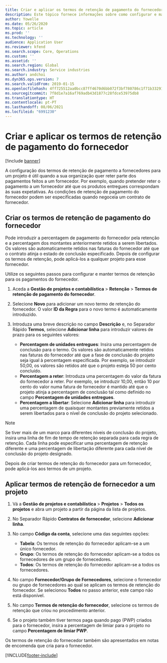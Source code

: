 ```yaml
---
title: Criar e aplicar os termos de retenção de pagamento do fornecedor
description: Este tópico fornece informações sobre como configurar e manter termos de retenção para pagamentos a fornecedores.
author: Yowelle
ms.date: 05/26/2020
ms.topic: article
ms.prod: ''
ms.technology: ''
audience: Application User
ms.reviewer: kfend
ms.search.scope: Core, Operations
ms.custom: ''
ms.assetid: ''
ms.search.region: Global
ms.search.industry: Service industries
ms.author: andchoi
ms.dyn365.ops.version: 7
ms.search.validFrom: 2019-01-15
ms.openlocfilehash: 4ff725512aa0bcc87ff4670d6bb072f3bf780786c1f71b332914887f4d4ccf13
ms.sourcegitcommit: 7f8d1e7a16af769adb43d1877c28fdce53975db8
ms.translationtype: HT
ms.contentlocale: pt-PT
ms.lasthandoff: 08/06/2021
ms.locfileid: "6991230"
---
```

# <a name="create-and-apply-vendor-payment-retention-terms"></a>Criar e aplicar os termos de retenção de pagamento do fornecedor

[!include [banner](../includes/banner.md)] 

A configuração dos termos de retenção de pagamento a fornecedores para um projeto é útil quando a sua organização quer reter parte dos pagamentos feitos a um fornecedor. Por exemplo, quando pretender reter o pagamento a um fornecedor até que os produtos entregues correspondam às suas expetativas. As condições de retenção de pagamento do fornecedor podem ser especificadas quando negoceia um contrato de fornecedor.

## <a name="create-vendor-payment-retention-terms"></a>Criar os termos de retenção de pagamento do fornecedor

Pode introduzir a percentagem de pagamento do fornecedor pela retenção e a percentagem dos montantes anteriormente retidos a serem libertados. Os valores são automaticamente retidos nas faturas do fornecedor até que o contrato atinja o estado de conclusão especificado. Depois de configurar os termos de retenção, pode aplicá-los a qualquer projeto para esse fornecedor.

Utilize os seguintes passos para configurar e manter termos de retenção para os pagamentos do fornecedor. 

1. Aceda a **Gestão de projetos e contabilística** > **Retenção** > **Termos de retenção de pagamento do fornecedor**.
2. Selecione **Novo** para adicionar um novo termo de retenção do fornecedor. O valor **ID da Regra** para o novo termo é automaticamente introduzido. 
3. Introduza uma breve descrição no campo **Descrição** e, no Separador Rápido **Termos**, selecione **Adicionar linha** para introduzir valores de prazo para os seguintes valores:

   - **Percentagem de unidades entregues**: Insira uma percentagem de conclusão para o termo. Os valores são automaticamente retidos nas faturas do fornecedor até que a fase de conclusão do projeto seja igual à percentagem especificada. Por exemplo, se introduzir 50,00, os valores são retidos até que o projeto esteja 50 por cento concluído.
   - **Percentagem a reter**: Introduza uma percentagem do valor da fatura do fornecedor a reter. Por exemplo, se introduzir 10,00, então 10 por cento do valor numa fatura de fornecedor é mantido até que o projeto atinja a percentagem de conclusão tal como definido no campo **Percentagem de unidades entregues**.
   - **Percentagem a libertar**: Selecione **Adicionar linha** para introduzir uma percentagem de quaisquer montantes previamente retidos a serem libertados para o nível de conclusão do projeto selecionado.

> [!NOTE]
> Se tiver mais de um marco para diferentes níveis de conclusão do projeto, insira uma linha de fim de tempo de retenção separada para cada regra de retenção. Cada linha pode especificar uma percentagem de retenção diferente e uma percentagem de libertação diferente para cada nível de conclusão do projeto designado.

Depois de criar termos de retenção do fornecedor para um fornecedor, pode aplicá-los aos termos de um projeto.

## <a name="apply-vendor-retention-terms-to-a-project"></a>Aplicar termos de retenção de fornecedor a um projeto

1. Vá a **Gestão de projetos e contabilística** > **Projetos** > **Todos os projetos** e abra um projeto a partir da página da lista de projetos.
2. No Separador Rápido **Contratos de fornecedor**, selecione **Adicionar linha**.
3. No campo **Código da conta**, selecione uma das seguintes opções: 

   - **Tabela**: Os termos de retenção do fornecedor aplicam-se a um único fornecedor.
   - **Grupo**: Os termos de retenção do fornecedor aplicam-se a todos os fornecedores de um grupo de fornecedores.
   - **Todos**: Os termos de retenção do fornecedor aplicam-se a todos os fornecedores.

4. No campo **Fornecedor/Grupo de Fornecedores**, selecione o fornecedor ou grupo de fornecedores ao qual se aplicam os termos de retenção do fornecedor. Se selecionou **Todos** no passo anterior, este campo não está disponível.
5. No campo **Termos de retenção do fornecedor**, selecione os termos de retenção que criou no procedimento anterior.
6. Se o projeto também tiver termos paga quando pago (PWP) criados para o fornecedor, insira a percentagem de limiar para o projeto no campo **Percentagem de limiar PWP**.

Os termos de retenção do fornecedor também são apresentados em notas de encomenda que cria para o fornecedor.


[!INCLUDE[footer-include](../includes/footer-banner.md)]